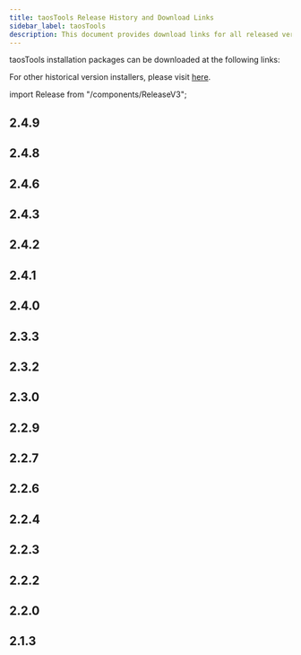 ```yaml
---
title: taosTools Release History and Download Links
sidebar_label: taosTools
description: This document provides download links for all released versions of taosTools compatible with TDengine 3.0.
---
```


taosTools installation packages can be downloaded at the following links:

For other historical version installers, please visit [here](https://www.taosdata.com/all-downloads).

import Release from "/components/ReleaseV3";

## 2.4.9

<Release type="tools" version="2.4.9" />

## 2.4.8

<Release type="tools" version="2.4.8" />

## 2.4.6

<Release type="tools" version="2.4.6" />

## 2.4.3

<Release type="tools" version="2.4.3" />

## 2.4.2

<Release type="tools" version="2.4.2" />

## 2.4.1

<Release type="tools" version="2.4.1" />

## 2.4.0

<Release type="tools" version="2.4.0" />

## 2.3.3

<Release type="tools" version="2.3.3" />

## 2.3.2

<Release type="tools" version="2.3.2" />

## 2.3.0

<Release type="tools" version="2.3.0" />

## 2.2.9

<Release type="tools" version="2.2.9" />

## 2.2.7

<Release type="tools" version="2.2.7" />

## 2.2.6

<Release type="tools" version="2.2.6" />

## 2.2.4

<Release type="tools" version="2.2.4" />

## 2.2.3

<Release type="tools" version="2.2.3" />

## 2.2.2

<Release type="tools" version="2.2.2" />

## 2.2.0

<Release type="tools" version="2.2.0" />

## 2.1.3

<Release type="tools" version="2.1.3" />
